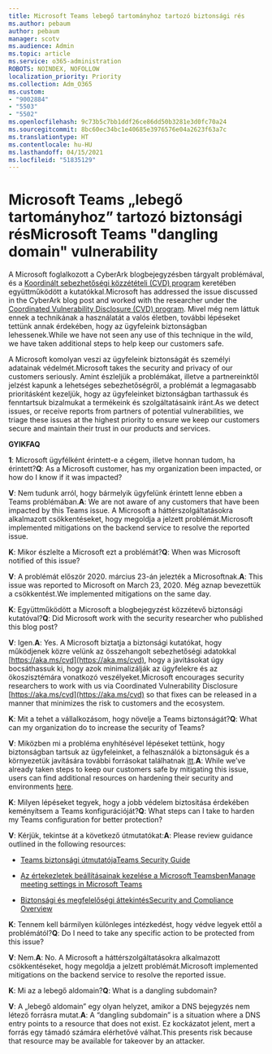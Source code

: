 ```yaml
---
title: Microsoft Teams lebegő tartományhoz tartozó biztonsági rés
ms.author: pebaum
author: pebaum
manager: scotv
ms.audience: Admin
ms.topic: article
ms.service: o365-administration
ROBOTS: NOINDEX, NOFOLLOW
localization_priority: Priority
ms.collection: Adm_O365
ms.custom:
- "9002884"
- "5503"
- "5502"
ms.openlocfilehash: 9c73b5c7bb1ddf26ce86dd50b3281e3d0fc70a24
ms.sourcegitcommit: 8bc60ec34bc1e40685e3976576e04a2623f63a7c
ms.translationtype: HT
ms.contentlocale: hu-HU
ms.lasthandoff: 04/15/2021
ms.locfileid: "51835129"
---
```

# <a name="microsoft-teams-dangling-domain-vulnerability"></a><span data-ttu-id="b12b7-102">Microsoft Teams „lebegő tartományhoz” tartozó biztonsági rés</span><span class="sxs-lookup"><span data-stu-id="b12b7-102">Microsoft Teams "dangling domain" vulnerability</span></span>

<span data-ttu-id="b12b7-103">A Microsoft foglalkozott a CyberArk blogbejegyzésben tárgyalt problémával, és a [Koordinált sebezhetőségi közzétételi (CVD) program](https://aka.ms/cvd) keretében együttműködött a kutatókkal.</span><span class="sxs-lookup"><span data-stu-id="b12b7-103">Microsoft has addressed the issue discussed in the CyberArk blog post and worked with the researcher under the [Coordinated Vulnerability Disclosure (CVD) program](https://aka.ms/cvd).</span></span> <span data-ttu-id="b12b7-104">Mivel még nem láttuk ennek a technikának a használatát a valós életben, további lépéseket tettünk annak érdekében, hogy az ügyfeleink biztonságban lehessenek.</span><span class="sxs-lookup"><span data-stu-id="b12b7-104">While we have not seen any use of this technique in the wild, we have taken additional steps to help keep our customers safe.</span></span>

<span data-ttu-id="b12b7-105">A Microsoft komolyan veszi az ügyfeleink biztonságát és személyi adatainak védelmét.</span><span class="sxs-lookup"><span data-stu-id="b12b7-105">Microsoft takes the security and privacy of our customers seriously.</span></span> <span data-ttu-id="b12b7-106">Amint észleljük a problémákat, illetve a partnereinktől jelzést kapunk a lehetséges sebezhetőségről, a problémát a legmagasabb prioritásként kezeljük, hogy az ügyfeleinket biztonságban tarthassuk és fenntartsuk bizalmukat a termékeink és szolgáltatásaink iránt.</span><span class="sxs-lookup"><span data-stu-id="b12b7-106">As we detect issues, or receive reports from partners of potential vulnerabilities, we triage these issues at the highest priority to ensure we keep our customers secure and maintain their trust in our products and services.</span></span>

<span data-ttu-id="b12b7-107">**GYIK**</span><span class="sxs-lookup"><span data-stu-id="b12b7-107">**FAQ**</span></span>

<span data-ttu-id="b12b7-108">**1**: Microsoft ügyfélként érintett-e a cégem, illetve honnan tudom, ha érintett?</span><span class="sxs-lookup"><span data-stu-id="b12b7-108">**Q**: As a Microsoft customer, has my organization been impacted, or how do I know if it was impacted?</span></span>

<span data-ttu-id="b12b7-109">**V**: Nem tudunk arról, hogy bármelyik ügyfelünk érintett lenne ebben a Teams problémában.</span><span class="sxs-lookup"><span data-stu-id="b12b7-109">**A**: We are not aware of any customers that have been impacted by this Teams issue.</span></span> <span data-ttu-id="b12b7-110">A Microsoft a háttérszolgáltatásokra alkalmazott csökkentéseket, hogy megoldja a jelzett problémát.</span><span class="sxs-lookup"><span data-stu-id="b12b7-110">Microsoft implemented mitigations on the backend service to resolve the reported issue.</span></span>

<span data-ttu-id="b12b7-111">**K**: Mikor észlelte a Microsoft ezt a problémát?</span><span class="sxs-lookup"><span data-stu-id="b12b7-111">**Q**: When was Microsoft notified of this issue?</span></span>

<span data-ttu-id="b12b7-112">**V**: A problémát először 2020. március 23-án jelezték a Microsoftnak.</span><span class="sxs-lookup"><span data-stu-id="b12b7-112">**A**: This issue was reported to Microsoft on March 23, 2020.</span></span> <span data-ttu-id="b12b7-113">Még aznap bevezettük a csökkentést.</span><span class="sxs-lookup"><span data-stu-id="b12b7-113">We implemented mitigations on the same day.</span></span>

<span data-ttu-id="b12b7-114">**K**: Együttműködött a Microsoft a blogbejegyzést közzétevő biztonsági kutatóval?</span><span class="sxs-lookup"><span data-stu-id="b12b7-114">**Q**: Did Microsoft work with the security researcher who published this blog post?</span></span>

<span data-ttu-id="b12b7-115">**V**: Igen.</span><span class="sxs-lookup"><span data-stu-id="b12b7-115">**A**: Yes.</span></span> <span data-ttu-id="b12b7-116">A Microsoft biztatja a biztonsági kutatókat, hogy működjenek közre velünk az összehangolt sebezhetőségi adatokkal [https://aka.ms/cvd](https://aka.ms/cvd), hogy a javításokat úgy bocsáthassuk ki, hogy azok minimalizálják az ügyfelekre és az ökoszisztémára vonatkozó veszélyeket.</span><span class="sxs-lookup"><span data-stu-id="b12b7-116">Microsoft encourages security researchers to work with us via Coordinated Vulnerability Disclosure [https://aka.ms/cvd](https://aka.ms/cvd) so that fixes can be released in a manner that minimizes the risk to customers and the ecosystem.</span></span>  

<span data-ttu-id="b12b7-117">**K**: Mit a tehet a vállalkozásom, hogy növelje a Teams biztonságát?</span><span class="sxs-lookup"><span data-stu-id="b12b7-117">**Q**: What can my organization do to increase the security of Teams?</span></span>  

<span data-ttu-id="b12b7-118">**V**: Miközben mi a probléma enyhítésével lépéseket tettünk, hogy biztonságban tartsuk az ügyfeleinket, a felhasználók a biztonságuk és a környezetük javítására további forrásokat találhatnak [itt](https://www.microsoft.com/microsoft-365/blog/2020/04/06/it-professionals-privacy-security-microsoft-teams/).</span><span class="sxs-lookup"><span data-stu-id="b12b7-118">**A**: While we’ve already taken steps to keep our customers safe by mitigating this issue, users can find additional resources on hardening their security and environments [here](https://www.microsoft.com/microsoft-365/blog/2020/04/06/it-professionals-privacy-security-microsoft-teams/).</span></span>  

<span data-ttu-id="b12b7-119">**K**: Milyen lépéseket tegyek, hogy a jobb védelem biztosítása érdekében keményítsem a Teams konfigurációját?</span><span class="sxs-lookup"><span data-stu-id="b12b7-119">**Q**: What steps can I take to harden my Teams configuration for better protection?</span></span>

<span data-ttu-id="b12b7-120">**V**: Kérjük, tekintse át a következő útmutatókat:</span><span class="sxs-lookup"><span data-stu-id="b12b7-120">**A**: Please review guidance outlined in the following resources:</span></span> 

- [<span data-ttu-id="b12b7-121">Teams biztonsági útmutatója</span><span class="sxs-lookup"><span data-stu-id="b12b7-121">Teams Security Guide</span></span>](https://docs.microsoft.com/microsoftteams/teams-security-guide)

- [<span data-ttu-id="b12b7-122">Az értekezletek beállításainak kezelése a Microsoft Teamsben</span><span class="sxs-lookup"><span data-stu-id="b12b7-122">Manage meeting settings in Microsoft Teams</span></span>](https://docs.microsoft.com/microsoftteams/meeting-settings-in-teams)

- [<span data-ttu-id="b12b7-123">Biztonsági és megfelelőségi áttekintés</span><span class="sxs-lookup"><span data-stu-id="b12b7-123">Security and Compliance Overview</span></span>](https://docs.microsoft.com/microsoftteams/security-compliance-overview)

<span data-ttu-id="b12b7-124">**K**: Tennem kell bármilyen különleges intézkedést, hogy védve legyek ettől a problémától?</span><span class="sxs-lookup"><span data-stu-id="b12b7-124">**Q**: Do I need to take any specific action to be protected from this issue?</span></span>

<span data-ttu-id="b12b7-125">**V**: Nem.</span><span class="sxs-lookup"><span data-stu-id="b12b7-125">**A**: No.</span></span> <span data-ttu-id="b12b7-126">A Microsoft a háttérszolgáltatásokra alkalmazott csökkentéseket, hogy megoldja a jelzett problémát.</span><span class="sxs-lookup"><span data-stu-id="b12b7-126">Microsoft implemented mitigations on the backend service to resolve the reported issue.</span></span>

<span data-ttu-id="b12b7-127">**K**: Mi az a lebegő aldomain?</span><span class="sxs-lookup"><span data-stu-id="b12b7-127">**Q**: What is a dangling subdomain?</span></span>

<span data-ttu-id="b12b7-128">**V**: A „lebegő aldomain” egy olyan helyzet, amikor a DNS bejegyzés nem létező forrásra mutat.</span><span class="sxs-lookup"><span data-stu-id="b12b7-128">**A**:  A “dangling subdomain” is a situation where a DNS entry points to a resource that does not exist.</span></span>  <span data-ttu-id="b12b7-129">Ez kockázatot jelent, mert a forrás egy támadó számára elérhetővé válhat.</span><span class="sxs-lookup"><span data-stu-id="b12b7-129">This presents risk because that resource may be available for takeover by an attacker.</span></span>
